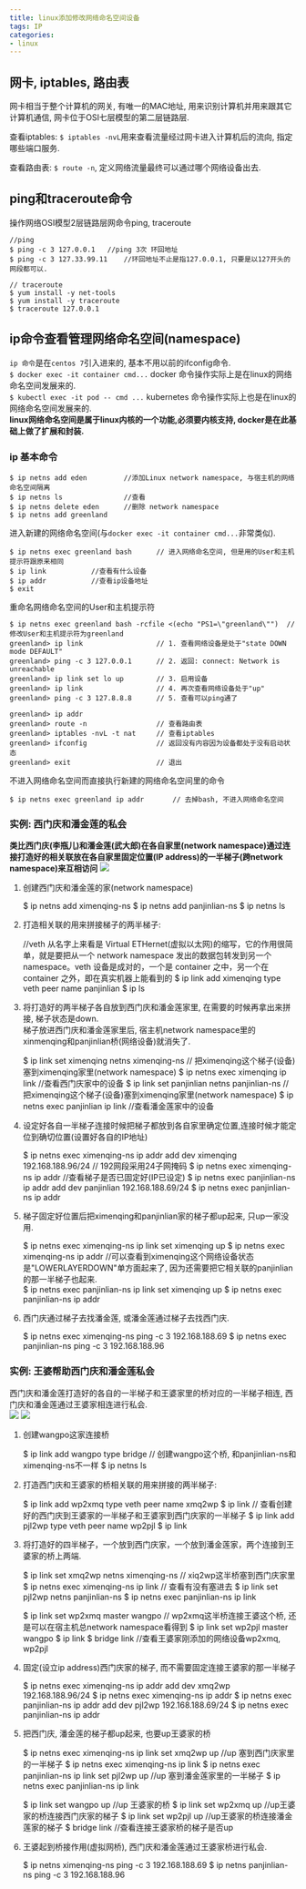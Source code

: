 ```yaml
---
title: linux添加修改网络命名空间设备
tags: IP
categories:
- linux
---
```


## 网卡, iptables, 路由表
网卡相当于整个计算机的网关, 有唯一的MAC地址, 用来识别计算机并用来跟其它计算机通信, 网卡位于OSI七层模型的第二层链路层.

查看iptables: `$ iptables -nvL`用来查看流量经过网卡进入计算机后的流向, 指定哪些端口服务.

查看路由表: `$ route -n`, 定义网络流量最终可以通过哪个网络设备出去.

## ping和traceroute命令
操作网络OSI模型2层链路层网命令ping, traceroute

	//ping
	$ ping -c 3 127.0.0.1	//ping 3次 环回地址
	$ ping -c 3 127.33.99.11	//环回地址不止是指127.0.0.1, 只要是以127开头的网段都可以.

	// traceroute
	$ yum install -y net-tools
	$ yum install -y traceroute
	$ traceroute 127.0.0.1

## ip命令查看管理网络命名空间(namespace)
`ip 命令`是在`centos 7`引入进来的, 基本不用以前的ifconfig命令.  
`$ docker exec -it container cmd...` docker 命令操作实际上是在linux的网络命名空间发展来的.  
`$ kubectl exec -it pod -- cmd ...` kubernetes 命令操作实际上也是在linux的网络命名空间发展来的.  
**linux网络命名空间是属于linux内核的一个功能,必须要内核支持, docker是在此基础上做了扩展和封装.**

### **ip 基本命令**

	$ ip netns add eden			//添加Linux network namespace, 与宿主机的网络命名空间隔离
	$ ip netns ls				//查看
	$ ip netns delete eden		//删除 network namespace
	$ ip netns add greenland
进入新建的网络命名空间(与`docker exec -it container cmd...`非常类似).  

	$ ip netns exec greenland bash		// 进入网络命名空间, 但是用的User和主机提示符跟原来相同
	$ ip link			//查看有什么设备
	$ ip addr			//查看ip设备地址
	$ exit
重命名网络命名空间的User和主机提示符

	$ ip netns exec greenland bash -rcfile <(echo "PS1=\"greenland\"")	// 修改User和主机提示符为greenland
	greenland> ip link					// 1. 查看网络设备是处于"state DOWN mode DEFAULT"
	greenland> ping -c 3 127.0.0.1		// 2. 返回: connect: Network is unreachable
	greenland> ip link set lo up		// 3. 启用设备
	greenland> ip link					// 4. 再次查看网络设备处于"up"
	greenland> ping -c 3 127.8.8.8		// 5. 查看可以ping通了

	greenland> ip addr
	greenland> route -n					// 查看路由表
	greenland> iptables -nvL -t nat		// 查看iptables
	greenland> ifconfig					// 返回没有内容因为设备都处于没有启动状态
	greenland> exit						// 退出
不进入网络命名空间而直接执行新建的网络命名空间里的命令

	$ ip netns exec greenland ip addr		// 去掉bash, 不进入网络命名空间

### **实例: 西门庆和潘金莲的私会**
**类比西门庆(李瓶儿)和潘金莲(武大郎)在各自家里(network namespace)通过连接打造好的相关联放在各自家里固定位置(IP address)的一半梯子(跨network namespace)来互相访问**
![](link_1.PNG)
1. 创建西门庆和潘金莲的家(network namespace)


	$ ip netns add ximenqing-ns
	$ ip netns add panjinlian-ns
	$ ip netns ls
2. 打造相关联的用来拼接梯子的两半梯子:


	//veth 从名字上来看是 Virtual ETHernet(虚拟以太网)的缩写，它的作用很简单，就是要把从一个 network namespace 发出的数据包转发到另一个 namespace。veth 设备是成对的，一个是 container 之中，另一个在 container 之外，即在真实机器上能看到的
	$ ip link add ximenqing type veth peer name panjinlian
	$ ip ls
3. 将打造好的两半梯子各自放到西门庆和潘金莲家里, 在需要的时候再拿出来拼接, 梯子状态是down.  
梯子放进西门庆和潘金莲家里后, 宿主机network namespace里的xinmenqing和panjinlian桥(网络设备)就消失了.


	$ ip link set ximenqing netns ximenqing-ns		// 把ximenqing这个梯子(设备)塞到ximenqing家里(network namespace)
	$ ip netns exec ximenqing ip link	//查看西门庆家中的设备
	$ ip link set panjinlian netns panjinlian-ns		// 把ximenqing这个梯子(设备)塞到ximenqing家里(network namespace)
	$ ip netns exec panjinlian ip link	//查看潘金莲家中的设备
4. 设定好各自一半梯子连接时候把梯子都放到各自家里确定位置,连接时候才能定位到确切位置(设置好各自的IP地址)


	$ ip netns exec ximenqing-ns ip addr add dev ximenqing 192.168.188.96/24	// 192网段采用24子网掩码
	$ ip netns exec ximenqing-ns ip addr		//查看梯子是否已固定好(IP已设定)
	$ ip netns exec panjinlian-ns ip addr add dev panjinlian 192.168.188.69/24
	$ ip netns exec panjinlian-ns ip addr
5. 梯子固定好位置后把ximenqing和panjinlian家的梯子都up起来, 只up一家没用.


	$ ip netns exec ximenqing-ns ip link set ximenqing up
	$ ip netns exec ximenqing-ns ip addr	//可以查看到ximenqing这个网络设备状态是"LOWERLAYERDOWN"单方面起来了, 因为还需要把它相关联的panjinlian的那一半梯子也起来.  
	$ ip netns exec panjinlian-ns ip link set ximenqing up
	$ ip netns exec panjinlian-ns ip addr
6. 西门庆通过梯子去找潘金莲, 或潘金莲通过梯子去找西门庆.


	$ ip netns exec ximenqing-ns ping -c 3 192.168.188.69
	$ ip netns exec panjinlian-ns ping -c 3 192.168.188.96


### **实例: 王婆帮助西门庆和潘金莲私会**
西门庆和潘金莲打造好的各自的一半梯子和王婆家里的桥对应的一半梯子相连, 西门庆和潘金莲通过王婆家相连进行私会.  
![](link_2_1.PNG)
![](link_2_2.PNG)
1. 创建wangpo这家连接桥


	$ ip link add wangpo type bridge	// 创建wangpo这个桥, 和panjinlian-ns和ximenqing-ns不一样
	$ ip netns ls
2. 打造西门庆和王婆家的桥相关联的用来拼接的两半梯子:


	$ ip link add wp2xmq type veth peer name xmq2wp
	$ ip link		// 查看创建好的西门庆到王婆家的一半梯子和王婆家到西门庆家的一半梯子
	$ ip link add pjl2wp type veth peer name wp2pjl
	$ ip link
3. 将打造好的四半梯子，一个放到西门庆家，一个放到潘金莲家，两个连接到王婆家的桥上两端.


	$ ip link set xmq2wp netns ximenqing-ns		// xiq2wp这半桥塞到西门庆家里
	$ ip netns exec ximenqing-ns ip link			// 查看有没有塞进去
	$ ip link set pjl2wp netns panjinlian-ns
	$ ip netns exec panjinlian-ns ip link
	
	$ ip link set wp2xmq master wangpo			// wp2xmq这半桥连接王婆这个桥, 还是可以在宿主机总network namespace看得到
	$ ip link set wp2pjl master wangpo
	$ ip link
	$ bridge link		//查看王婆家刚添加的网络设备wp2xmq, wp2pjl
4. 固定(设立ip address)西门庆家的梯子, 而不需要固定连接王婆家的那一半梯子


	$ ip netns exec ximenqing-ns ip addr add dev xmq2wp 192.168.188.96/24
	$ ip netns exec ximenqing-ns ip addr
	$ ip netns exec panjinlian-ns ip addr add dev pjl2wp 192.168.188.69/24
	$ ip netns exec panjinlian-ns ip addr
5. 把西门庆, 潘金莲的梯子都up起来, 也要up王婆家的桥


	$ ip netns exec ximenqing-ns ip link set xmq2wp up	//up 塞到西门庆家里的一半梯子
	$ ip netns exec ximenqing-ns ip link
	$ ip netns exec panjinlian-ns ip link set pjl2wp up	//up 塞到潘金莲家里的一半梯子
	$ ip netns exec panjinlian-ns ip link
	
	$ ip link set wangpo up		//up 王婆家的桥
	$ ip link set wp2xmq up 	//up王婆家的桥连接西门庆家的梯子
	$ ip link set wp2pjl up		//up王婆家的桥连接潘金莲家的梯子
	$ bridge link				//查看连接王婆家桥的梯子是否up
6. 王婆起到桥接作用(虚拟网桥), 西门庆和潘金莲通过王婆家桥进行私会.


	$ ip netns ximenqing-ns ping -c 3 192.168.188.69
	$ ip netns panjinlian-ns ping -c 3 192.168.188.96







